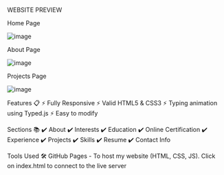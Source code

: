 WEBSITE PREVIEW

Home Page

![image](https://github.com/user-attachments/assets/ed78b05b-5846-4947-9168-e9426b78285f)

About Page

![image](https://github.com/user-attachments/assets/cdfd8cf0-608f-4c00-a663-45be065a2b19)

Projects Page

![image](https://github.com/user-attachments/assets/8be1ac4e-bc2b-44e5-a1f0-6cb7eacaeba1)

Features 📋
⚡️ Fully Responsive
⚡️ Valid HTML5 & CSS3
⚡️ Typing animation using Typed.js
⚡️ Easy to modify

Sections 📚
✔️ About
✔️ Interests
✔️ Education
✔️ Online Certification
✔️ Experience
✔️ Projects
✔️ Skills
✔️ Resume
✔️ Contact Info

Tools Used 🛠️
GitHub Pages - To host my website (HTML, CSS, JS).
Click on index.html to connect to the live server

